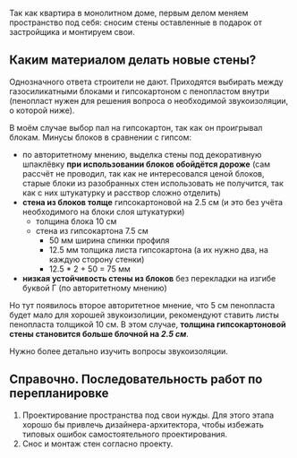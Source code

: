 Так как квартира в монолитном доме, первым делом меняем пространство под себя: сносим стены оставленные в подарок от застройщика и монтируем свои.

## Каким материалом делать новые стены?

Однозначного ответа строители не дают. Приходятся выбирать между газосиликатными блоками и гипсокартоном с пенопластом внутри (пенопласт нужен для решения вопроса о необходимой звукоизоляции, о которой ниже).

В моём случае выбор пал на гипсокартон, так как он проигрывал блокам. Минусы блоков в сравнении с гипсом:

* по авторитетному мнению, выделка стены под декоративную шпаклёвку **при использовании блоков обойдётся дороже** (сам рассчёт не проводил, так как не интересовался ценой блоков, старые блоки из разобранных стен использовать не получится, так как с них штукатурку и расствор сложно отделить)
* **стена из блоков толще** гипсокартоновой на 2.5 см (и это без учёта необходимого на блоки слоя штукатурки)
  * толщина блока 10 см
  * стена из гипсокартона 7.5 см
    * 50 мм ширина спинки профиля
    * 12.5 мм толщика листа гипсокартона (а их нужно два, на каждую сторону стенки)
    * 12.5 * 2 + 50 = 75 мм
* **низкая устойчивость стены из блоков** без перекладки на изгибе буквой Г (по авторитетному мнению)

Но тут появилось второе авторитетное мнение, что 5 см пенопласта будет мало для хорошей звукоизолиции, рекомендуют ставить листы пенопласта толщикой 10 см. В этом случае, **толщина гипсокартоновой стены становится больше блочной на _2.5 см_**.

Нужно более детально изучить вопросы звукоизоляции.

## Справочно. Последовательность работ по перепланировке

1. Проектирование пространства под свои нужды. Для этого этапа хорошо бы привлечь дизайнера-архитектора, чтобы избежать типовых ошибок самостоятельного проектирования.
2. Снос и монтаж стен согласно проекту.
